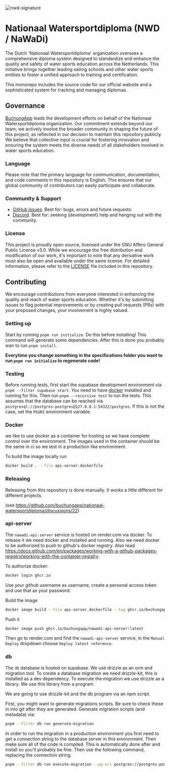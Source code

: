 ![nwd-signature](https://github.com/buchungapp/nationaal-watersportdiploma/assets/9018689/48b78414-cb7b-414d-b987-b9823eeab1a8)

# Nationaal Watersportdiploma (NWD / NaWaDi)

The Dutch 'Nationaal Watersportdiploma' organization oversees a comprehensive diploma system designed to standardize and enhance the quality and safety of water sports education across the Netherlands. This initiative brings together leading sailing schools and other water sports entities to foster a unified approach to training and certification.

This monorepo includes the source code for our official website and a sophisticated system for tracking and managing diplomas.

## Governance

[BuchungApp](https://www.buchungapp.com/) leads the development efforts on behalf of the Nationaal Watersportdiploma organization. Our commitment extends beyond our team; we actively involve the broader community in shaping the future of this project, as reflected in our decision to maintain this repository publicly. We believe that collective input is crucial for fostering innovation and ensuring the system meets the diverse needs of all stakeholders involved in water sports education.

### Language

Please note that the primary language for communication, documentation, and code comments in this repository is English. This ensures that our global community of contributors can easily participate and collaborate.

### Community & Support

- [GitHub Issues](https://github.com/buchungapp/nationaal-watersportdiploma/issues). Best for: bugs, errors and future requests.
- [Discord](https://discord.gg/tuCtEQZryd). Best for: seeking (development) help and hanging out with the community.

### License

This project is proudly open source, licensed under the GNU Affero General Public License v3.0. While we encourage the free distribution and modification of our work, it's important to note that any derivative work must also be open and available under the same license. For detailed information, please refer to the [LICENSE](https://github.com/buchungapp/nationaal-watersportdiploma/blob/main/LICENSE) file included in this repository.

## Contributing

We encourage contributions from everyone interested in enhancing the quality and reach of water sports education. Whether it's by submitting issues to flag potential improvements or by creating pull requests (PRs) with your proposed changes, your involvement is highly valued.

### Setting up

Start by running `pnpm run initialize`. Do this before installing! This command will generate some dependencies. After this is done you probably wan to run `pnpm install`.

**Everytime you change something in the specifications folder you want to run `pnpm run initialize` to regenerate code!**

### Testing

Before running tests, first start the supabase development environment via `pnpm --filter supabase start`. You need to have [docker](https://docs.docker.com/get-docker/) installed and running for this. Then run `pnpm --recursive test` to run the tests. This assumes that the database can be reached via `postgresql://postgres:postgres@127.0.0.1:54322/postgres`. If this is not the case, set the `PGURI` environment variable.

### Docker

we like to use docker as a container for hosting so we have complete control over the environment. The images used in the container should be the same in ci so we test in a production like environment.

To build the image locally run

```sh
docker build . --file api-server.dockerfile
```

### Releasing

Releasing from this repository is done manually. It works a little different for different projects.

(see https://github.com/buchungapp/nationaal-watersportdiploma/discussions/22)

### api-server

The `nawadi-api-server` service is hosted on render.com via docker. To release it we need docker and installed and running. Also we need docker to be authorized to push to github's docker registry. Also read https://docs.github.com/en/packages/working-with-a-github-packages-registry/working-with-the-container-registry.

To authorize docker:

```sh
docker login ghcr.io
```

Use your github username as username, create a personal access token and use that as your password.

Build the image

```sh
docker image build --file api-server.dockerfile --tag ghcr.io/buchungapp/nawadi-api-server:latest .
```

Push it

```sh
docker image push ghcr.io/buchungapp/nawadi-api-server:latest
```

Then go to render.com and find the `nawadi-api-server` service, in the `Manual Deploy` dropdown choose `Deploy latest reference`.

### db

The `db` database is hosted on supabase. We use drizzle as an orm and migration tool. To create a database migration we need drizzle-kit, this is installed as a dev dependency. To execute the migration we use drizzle as a library. We use this library from a program.

We are going to use drizzle-kit and the db program via an npm script.

First, you might want to generate migrations scripts. Be sure to check these in into git after they are generated. Generate migration scripts (and metadata) via:

```sh
pnpm --filter db run generate-migration
```

In order to run the migration in a production environment you first need to get a connection string to the database server in this environment. Then make sure all of the code is compiled. This is automatically done after and install so you'll probably be fine. Then use the following command, replacing the connection string.

```sh
pnpm --filter db run execute-migration --pg-uri postgres://postgres:postgres@localhost:5432/postgres
```
